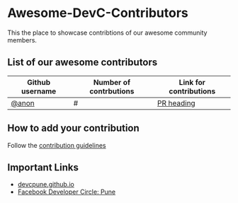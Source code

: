 # Awesome-DevC-Contributors
This the place to showcase contribtions of our awesome community members.
## List of our awesome contributors

| Github username | Number of contrbutions | Link for contributions |
| ----- | --- | ---- |
| [@anon](https://github.com/anon) | # | [PR heading](https://github.com/anon/some-repo/pull#) |

## How to add your contribution
Follow the [contribution guidelines](CONTRIBUTING.md)

## Important Links

- [devcpune.github.io](https://devcpune.github.io/)
- [Facebook Developer Circle: Pune](https://www.facebook.com/groups/DevCPune/)
